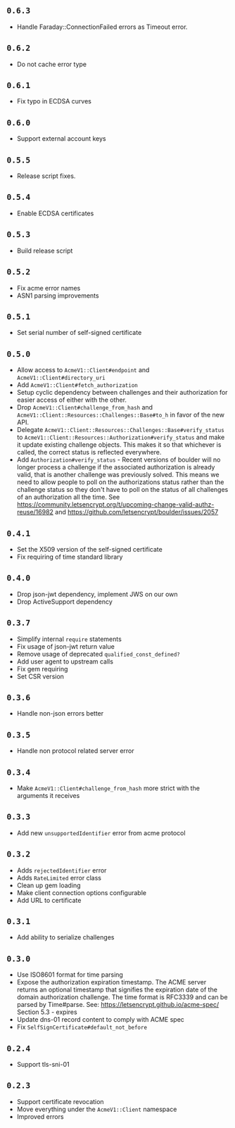 ## `0.6.3`

* Handle Faraday::ConnectionFailed errors as Timeout error.

## `0.6.2`

* Do not cache error type

## `0.6.1`

* Fix typo in ECDSA curves

## `0.6.0`

* Support external account keys

## `0.5.5`

* Release script fixes.

## `0.5.4`

* Enable ECDSA certificates

## `0.5.3`

* Build release script

## `0.5.2`

* Fix acme error names
* ASN1 parsing improvements

## `0.5.1`

* Set serial number of self-signed certificate

## `0.5.0`

* Allow access to `AcmeV1::Client#endpoint` and `AcmeV1::Client#directory_uri`
* Add `AcmeV1::Client#fetch_authorization`
* Setup cyclic dependency between challenges and their authorization for easier access of either with the other.
* Drop `AcmeV1::Client#challenge_from_hash` and `AcmeV1::Client::Resources::Challenges::Base#to_h` in favor of the new API.
* Delegate `AcmeV1::Client::Resources::Challenges::Base#verify_status` to `AcmeV1::Client::Resources::Authorization#verify_status` and make it update existing challenge objects. This makes it so that whichever is called, the correct status is reflected everywhere.
* Add `Authorization#verify_status` - Recent versions of boulder will no longer process a challenge if the associated authorization is already valid, that is another challenge was previously solved. This means we need to allow people to poll on the authorizations status rather than the challenge status so they don't have to poll on the status of all challenges of an authorization all the time. See https://community.letsencrypt.org/t/upcoming-change-valid-authz-reuse/16982 and https://github.com/letsencrypt/boulder/issues/2057

## `0.4.1`

* Set the X509 version of the self-signed certificate
* Fix requiring of time standard library

## `0.4.0`

* Drop json-jwt dependency, implement JWS on our own
* Drop ActiveSupport dependency

## `0.3.7`

* Simplify internal `require` statements
* Fix usage of json-jwt return value
* Remove usage of deprecated `qualified_const_defined?`
* Add user agent to upstream calls
* Fix gem requiring
* Set CSR version

## `0.3.6`

* Handle non-json errors better

## `0.3.5`

* Handle non protocol related server error

## `0.3.4`

* Make `AcmeV1::Client#challenge_from_hash` more strict with the arguments it receives

## `0.3.3`

* Add new `unsupportedIdentifier` error from acme protocol

## `0.3.2`

* Adds `rejectedIdentifier` error
* Adds `RateLimited` error class
* Clean up gem loading
* Make client connection options configurable
* Add URL to certificate

## `0.3.1`

* Add ability to serialize challenges

## `0.3.0`

* Use ISO8601 format for time parsing
* Expose the authorization expiration timestamp. The ACME server returns an optional timestamp that signifies the expiration date of the domain authorization challenge. The time format is RFC3339 and can be parsed by Time#parse. See: https://letsencrypt.github.io/acme-spec/ Section 5.3 - expires
* Update dns-01 record content to comply with ACME spec
* Fix `SelfSignCertificate#default_not_before`

## `0.2.4`

* Support tls-sni-01

## `0.2.3`

* Support certificate revocation
* Move everything under the `AcmeV1::Client` namespace
* Improved errors
